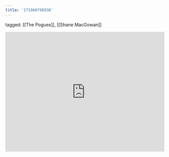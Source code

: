 ```yaml
---
title: '171960798938'
---
```

tagged: [[The Pogues]], [[Shane MacGowan]]
<iframe allow="accelerometer; autoplay; clipboard-write; encrypted-media; gyroscope; picture-in-picture" allowfullscreen="" frameborder="0" height="375" id="youtube_iframe" src="https://www.youtube.com/embed/6pYI9t-I6qo?feature=oembed&amp;enablejsapi=1&amp;origin=https://safe.txmblr.com&amp;wmode=opaque" width="500"></iframe>
